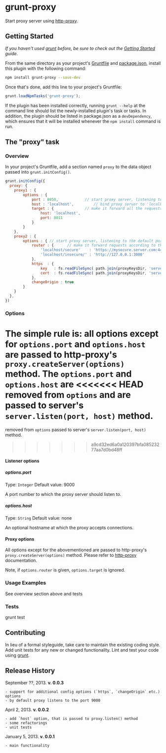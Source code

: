# grunt-proxy

Start proxy server using [http-proxy][].

## Getting Started
_If you haven't used [grunt][] before, be sure to check out the [Getting Started][] guide._

From the same directory as your project's [Gruntfile][Getting Started] and [package.json][],
install this plugin with the following command:

```bash
npm install grunt-proxy --save-dev
```

Once that's done, add this line to your project's Gruntfile:

```js
grunt.loadNpmTasks('grunt-proxy');
```

If the plugin has been installed correctly, running `grunt --help`
at the command line should list the newly-installed plugin's task
or tasks. In addition, the plugin should be listed in package.json
as a `devDependency`, which ensures that it will be installed whenever
the `npm install` command is run.

[grunt]: http://gruntjs.com/
[Getting Started]: https://github.com/gruntjs/grunt/blob/devel/docs/getting_started.md
[package.json]: https://npmjs.org/doc/json.html
[http-proxy]: https://npmjs.org/package/http-proxy

## The "proxy" task

### Overview
In your project's Gruntfile, add a section named `proxy` to the data object passed into `grunt.initConfig()`.

```js
grunt.initConfig({
  proxy: {
    proxy1 : {
    	options : {
    		port : 8050,			// start proxy server, listening to the port 8050
			host : 'localhost',			// bind proxy server to 'localhost' interface
			target : {				// make it forward all the requests to localhost:8011
				host: 'localhost',
				port: 8011
			}
		}
    },
    proxy2 : {
    	options : { // start proxy server, listening to the default port 9000
			router : {		// make it forward requests according to this table
				'localhost/secure'    : 'https://mysecure.server.com:443/subpath',
                'localhost/insecure/' : 'http://127.0.0.1:3000'
			},
			https  : {
				key   : fs.readFileSync( path.join(proxyKeysDir, 'server.key'), 'utf8' ),
                cert  : fs.readFileSync( path.join(proxyKeysDir, 'server.crt'), 'utf8' )
			},
			changeOrigin : true
		}
    }
  },
})
```

### Options

The simple rule is: all options except for `options.port` and `options.host` are passed to
http-proxy's `proxy.createServer(options)` method. The `options.port` and `options.host` are
<<<<<<< HEAD
removed from `options` and are passed to server's `server.listen(port, host)` method.
=======
removed from `options` passed to server's `server.listen(port, host)` method.
>>>>>>> a9cd32ed6a0a120397bfa08523277aa7d0bd48ff

#### Listener options

##### options.port
Type: `Integer`
Default value: 9000

A port number to which the proxy server should listen to.

##### options.host
Type: `String`
Default value: none

An optional hostname at which the proxy accepts connections.

#### Proxy options

All options except for the abovementioned are passed to http-proxy's 
`proxy.createServer(options)` method. Please refer to [http-proxy][]
documentation.

Note, if `options.router` is given, `options.target` is ignored.

### Usage Examples

See overview section above and tests

### Tests

grunt test

## Contributing
In lieu of a formal styleguide, take care to maintain the existing coding style.
Add unit tests for any new or changed functionality. Lint and test your code using [grunt][].

## Release History
September ??, 2013. **v. 0.0.3**
	
	- support for additional config options (`https`, `changeOrigin` etc.) options
	- by default proxy listens to the port 9000
	
April 2, 2013. **v. 0.0.2**

	- add `host` option, that is passed to proxy.listen() method
	- some refactorings
	- unit tests

January 5, 2013. **v. 0.0.1**

	- main functionality
